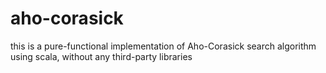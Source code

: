 # aho-corasick
this is a pure-functional implementation of Aho-Corasick search algorithm using scala, without any third-party libraries
